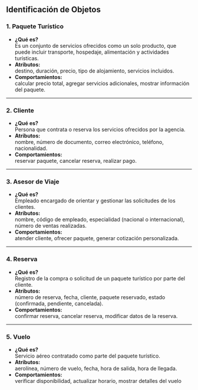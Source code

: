 ##  Identificación de Objetos

### 1. Paquete Turístico
- **¿Qué es?**  
  Es un conjunto de servicios ofrecidos como un solo producto, que puede incluir transporte, hospedaje, alimentación y actividades turísticas.
- **Atributos:**  
  destino, duración, precio, tipo de alojamiento, servicios incluidos.
- **Comportamientos:**  
  calcular precio total, agregar servicios adicionales, mostrar información del paquete.

---

### 2. Cliente
- **¿Qué es?**  
  Persona que contrata o reserva los servicios ofrecidos por la agencia.
- **Atributos:**  
  nombre, número de documento, correo electrónico, teléfono, nacionalidad.
- **Comportamientos:**  
  reservar paquete, cancelar reserva, realizar pago.

---

### 3. Asesor de Viaje
- **¿Qué es?**  
  Empleado encargado de orientar y gestionar las solicitudes de los clientes.
- **Atributos:**  
  nombre, código de empleado, especialidad (nacional o internacional), número de ventas realizadas.
- **Comportamientos:**  
  atender cliente, ofrecer paquete, generar cotización personalizada.

---

### 4. Reserva
- **¿Qué es?**  
  Registro de la compra o solicitud de un paquete turístico por parte del cliente.
- **Atributos:**  
  número de reserva, fecha, cliente, paquete reservado, estado (confirmada, pendiente, cancelada).
- **Comportamientos:**  
  confirmar reserva, cancelar reserva, modificar datos de la reserva.

---

### 5. Vuelo
- **¿Qué es?**  
  Servicio aéreo contratado como parte del paquete turístico.
- **Atributos:**  
  aerolínea, número de vuelo, fecha, hora de salida, hora de llegada.
- **Comportamientos:**  
  verificar disponibilidad, actualizar horario, mostrar detalles del vuelo
